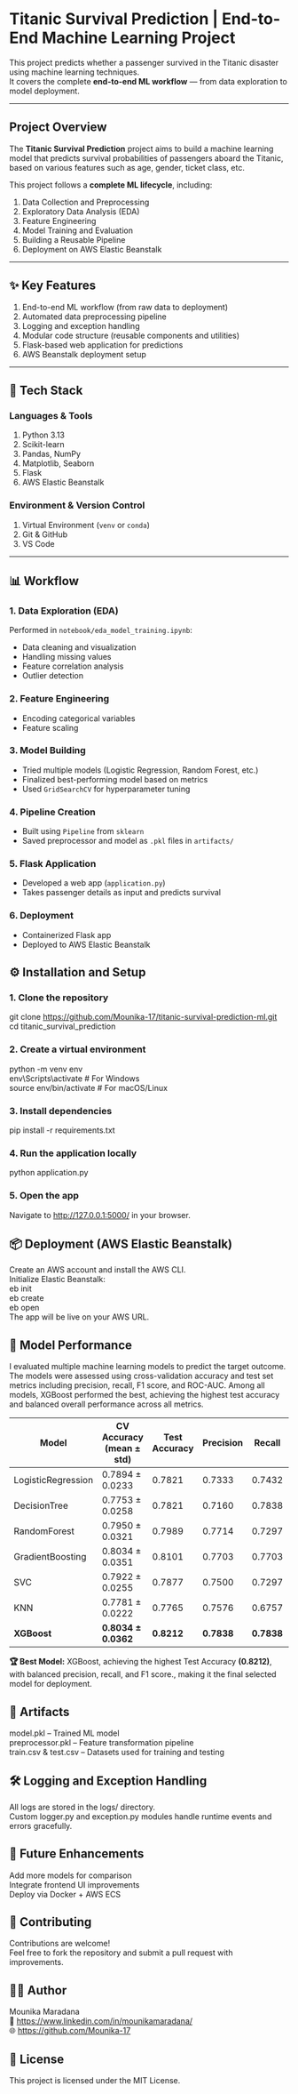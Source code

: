 #  Titanic Survival Prediction | End-to-End Machine Learning Project

This project predicts whether a passenger survived in the Titanic disaster using machine learning techniques.  
It covers the complete **end-to-end ML workflow** — from data exploration to model deployment.

---

##  Project Overview

The **Titanic Survival Prediction** project aims to build a machine learning model that predicts survival probabilities of passengers aboard the Titanic, based on various features such as age, gender, ticket class, etc.

This project follows a **complete ML lifecycle**, including:

1. Data Collection and Preprocessing  
2. Exploratory Data Analysis (EDA)  
3. Feature Engineering  
4. Model Training and Evaluation  
5. Building a Reusable Pipeline  
6. Deployment on AWS Elastic Beanstalk  

---

## ✨ Key Features

1. End-to-end ML workflow (from raw data to deployment)  
2. Automated data preprocessing pipeline  
3. Logging and exception handling  
4. Modular code structure (reusable components and utilities)  
5. Flask-based web application for predictions  
6. AWS Beanstalk deployment setup  

---

## 🧰 Tech Stack

### Languages & Tools
1. Python 3.13  
2. Scikit-learn  
3. Pandas, NumPy  
4. Matplotlib, Seaborn  
5. Flask  
6. AWS Elastic Beanstalk  

### Environment & Version Control
1. Virtual Environment (`venv` or `conda`)  
2. Git & GitHub  
3. VS Code  

---

## 📊 Workflow

### 1. Data Exploration (EDA)
Performed in `notebook/eda_model_training.ipynb`:  
- Data cleaning and visualization  
- Handling missing values  
- Feature correlation analysis  
- Outlier detection  

### 2. Feature Engineering
- Encoding categorical variables  
- Feature scaling  

### 3. Model Building
- Tried multiple models (Logistic Regression, Random Forest, etc.)  
- Finalized best-performing model based on metrics  
- Used `GridSearchCV` for hyperparameter tuning  

### 4. Pipeline Creation
- Built using `Pipeline` from `sklearn`  
- Saved preprocessor and model as `.pkl` files in `artifacts/`  

### 5. Flask Application
- Developed a web app (`application.py`)  
- Takes passenger details as input and predicts survival  

### 6. Deployment
- Containerized Flask app  
- Deployed to AWS Elastic Beanstalk   

## ⚙️ Installation and Setup  
### 1. Clone the repository  
git clone https://github.com/Mounika-17/titanic-survival-prediction-ml.git  
cd titanic_survival_prediction  

### 2. Create a virtual environment  
python -m venv env  
env\Scripts\activate        # For Windows  
source env/bin/activate     # For macOS/Linux  

### 3. Install dependencies  
pip install -r requirements.txt  

### 4. Run the application locally  
python application.py  

### 5. Open the app  
Navigate to http://127.0.0.1:5000/ in your browser.  

## 📦 Deployment (AWS Elastic Beanstalk)  
Create an AWS account and install the AWS CLI.  
Initialize Elastic Beanstalk:  
eb init  
eb create  
eb open  
The app will be live on your AWS URL.  


## 🧪 Model Performance

I evaluated multiple machine learning models to predict the target outcome. The models were assessed using cross-validation accuracy and test set metrics including precision, recall, F1 score, and ROC-AUC. Among all models, XGBoost performed the best, achieving the highest test accuracy and balanced overall performance across all metrics.

| Model              | CV Accuracy (mean ± std) | Test Accuracy | Precision  | Recall     | F1 Score   | ROC-AUC    |
| ------------------ | ------------------------ | ------------- | ---------- | ---------- | ---------- | ---------- |
| LogisticRegression | 0.7894 ± 0.0233          | 0.7821        | 0.7333     | 0.7432     | 0.7383     | 0.8425     |
| DecisionTree       | 0.7753 ± 0.0258          | 0.7821        | 0.7160     | 0.7838     | 0.7484     | 0.8328     |
| RandomForest       | 0.7950 ± 0.0321          | 0.7989        | 0.7714     | 0.7297     | 0.7500     | 0.8591     |
| GradientBoosting   | 0.8034 ± 0.0351          | 0.8101        | 0.7703     | 0.7703     | 0.7703     | 0.8674     |
| SVC                | 0.7922 ± 0.0255          | 0.7877        | 0.7500     | 0.7297     | 0.7397     | 0.8256     |
| KNN                | 0.7781 ± 0.0222          | 0.7765        | 0.7576     | 0.6757     | 0.7143     | 0.8429     |
| **XGBoost**        | **0.8034 ± 0.0362**      | **0.8212**    | **0.7838** | **0.7838** | **0.7838** | **0.8678** |

**🏆 Best Model:** XGBoost, achieving the highest Test Accuracy **(0.8212)**, with balanced precision, recall, and F1 score., making it the final selected model for deployment.


## 📁 Artifacts
model.pkl – Trained ML model  
preprocessor.pkl – Feature transformation pipeline  
train.csv & test.csv – Datasets used for training and testing  

## 🛠️ Logging and Exception Handling  
All logs are stored in the logs/ directory.  
Custom logger.py and exception.py modules handle runtime events and errors gracefully.  

## 📘 Future Enhancements  
Add more models for comparison  
Integrate frontend UI improvements  
Deploy via Docker + AWS ECS  

## 🤝 Contributing  
Contributions are welcome!  
Feel free to fork the repository and submit a pull request with improvements.  

## 🧑‍💻 Author  
Mounika Maradana  
📧 https://www.linkedin.com/in/mounikamaradana/  
🌐 https://github.com/Mounika-17  

## 🪪 License  
This project is licensed under the MIT License.  

